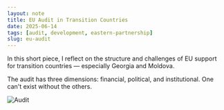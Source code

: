 ```yaml
---
layout: note
title: EU Audit in Transition Countries
date: 2025-06-14
tags: [audit, development, eastern-partnership]
slug: eu-audit
---
```


In this short piece, I reflect on the structure and challenges of EU support for transition countries — especially Georgia and Moldova.

The audit has three dimensions: financial, political, and institutional. One can't exist without the others.

![Audit](../../assets/images/note__eu-audit__1.jpg)
